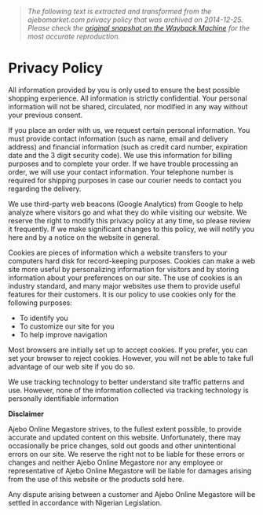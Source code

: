 > *The following text is extracted and transformed from the ajebomarket.com privacy policy that was archived on 2014-12-25. Please check the [original snapshot on the Wayback Machine](https://web.archive.org/web/20141225185336id_/http%3A//ajebomarket.com/privacy-policy.html) for the most accurate reproduction.*

# Privacy Policy

All information provided by you is only used to ensure the best possible shopping experience. All information is strictly confidential. Your personal information will not be shared, circulated, nor modified in any way without your previous consent.

If you place an order with us, we request certain personal information. You must provide contact information (such as name, email and delivery address) and financial information (such as credit card number, expiration date and the 3 digit security code). We use this information for billing purposes and to complete your order. If we have trouble processing an order, we will use your contact information. Your telephone number is required for shipping purposes in case our courier needs to contact you regarding the delivery.

We use third-party web beacons (Google Analytics) from Google to help analyze where visitors go and what they do while visiting our website. We reserve the right to modify this privacy policy at any time, so please review it frequently. If we make significant changes to this policy, we will notify you here and by a notice on the website in general.

Cookies are pieces of information which a website transfers to your computers hard disk for record-keeping purposes. Cookies can make a web site more useful by personalizing information for visitors and by storing information about your preferences on our site. The use of cookies is an industry standard, and many major websites use them to provide useful features for their customers. It is our policy to use cookies only for the following purposes:

  * To identify you
  * To customize our site for you
  * To help improve navigation



Most browsers are initially set up to accept cookies. If you prefer, you can set your browser to reject cookies. However, you will not be able to take full advantage of our web site if you do so.

We use tracking technology to better understand site traffic patterns and use. However, none of the information collected via tracking technology is personally identifiable information 

**Disclaimer**

Ajebo Online Megastore strives, to the fullest extent possible, to provide accurate and updated content on this website. Unfortunately, there may occasionally be price changes, sold out goods and other unintentional errors on our site. We reserve the right not to be liable for these errors or changes and neither Ajebo Online Megastore nor any employee or representative of Ajebo Online Megastore will be liable for damages arising from the use of this website or the products sold here.

Any dispute arising between a customer and Ajebo Online Megastore will be settled in accordance with Nigerian Legislation.
